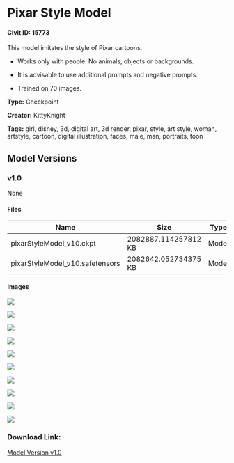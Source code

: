 # Pixar Style Model

#### Civit ID: 15773

<p>This model imitates the style of Pixar cartoons. </p><ul><li><p>Works only with people. No animals, objects or backgrounds.</p></li><li><p>It is advisable to use additional prompts and negative prompts.</p></li><li><p>Trained on 70 images.</p></li></ul>

**Type:** Checkpoint

**Creator:** KittyKnight

**Tags:** girl, disney, 3d, digital art, 3d render, pixar, style, art style, woman, artstyle, cartoon, digital illustration, faces, male, man, portraits, toon

## Model Versions

### v1.0

None

#### Files

| Name | Size | Type | Format | Download Url | AutoV1 | AutoV2 | SHA256 | CRC32 | BLAKE3 |
| --- | --- | --- | --- | --- | --- | --- | --- | --- | --- |
| pixarStyleModel_v10.ckpt | 2082887.114257812 KB | Model | PickleTensor | https://civitai.com/api/download/models/18617?type=Model&format=PickleTensor&size=full&fp=fp16 | 2CC9E101 | 7DEEBB685C | 7DEEBB685CB413108B130818A3008F29D7AB8F08569CCD8680C4C00053CA3371 | E001CFD7 | 44EAFFFDA978E82C5C8E0FE244B4052690BDA6A3C2E34642D0442C2A978FBA2C |
| pixarStyleModel_v10.safetensors | 2082642.052734375 KB | Model | SafeTensor | https://civitai.com/api/download/models/18617 | 09D7878A | D49ECA1BDA | D49ECA1BDA969FE7475B25525C7E7EC081A623913498B53FCF397682356FA8E9 | 9DAD8859 | 3E6845AA6F7FEEB126C73A524D68760F889EA1C854261672BAED5B11EFD2B5D9 |

#### Images

<p><img src="https://image.civitai.com/xG1nkqKTMzGDvpLrqFT7WA/a697db43-630d-4303-1005-343735d3bc00/width=450/192867.jpeg" /></p>

<p><img src="https://image.civitai.com/xG1nkqKTMzGDvpLrqFT7WA/5d75080b-4393-4a21-c43c-fe5f9e833000/width=450/192886.jpeg" /></p>

<p><img src="https://image.civitai.com/xG1nkqKTMzGDvpLrqFT7WA/ff9e9e9c-17f7-4d72-7cac-10517387d100/width=450/193110.jpeg" /></p>

<p><img src="https://image.civitai.com/xG1nkqKTMzGDvpLrqFT7WA/4f34deec-bfe7-432f-2318-9edd377a4800/width=450/193109.jpeg" /></p>

<p><img src="https://image.civitai.com/xG1nkqKTMzGDvpLrqFT7WA/f8c0dbf9-b079-414b-5d5a-320012e72e00/width=450/192885.jpeg" /></p>

<p><img src="https://image.civitai.com/xG1nkqKTMzGDvpLrqFT7WA/d4f33715-7873-4469-6a29-16754947fb00/width=450/192884.jpeg" /></p>

<p><img src="https://image.civitai.com/xG1nkqKTMzGDvpLrqFT7WA/6da02c78-8c98-49ec-7321-69a6fa6a3b00/width=450/192883.jpeg" /></p>

<p><img src="https://image.civitai.com/xG1nkqKTMzGDvpLrqFT7WA/2112d460-1995-4de4-8e33-e7fdc9600a00/width=450/192870.jpeg" /></p>

<p><img src="https://image.civitai.com/xG1nkqKTMzGDvpLrqFT7WA/7b1acda7-9528-4729-5a84-98110086fe00/width=450/192882.jpeg" /></p>

<p><img src="https://image.civitai.com/xG1nkqKTMzGDvpLrqFT7WA/6f57c579-49f9-45d4-4a0a-3a4d974afd00/width=450/192881.jpeg" /></p>

### Download Link:

[Model Version v1.0](https://civitai.com/api/download/models/18617)


